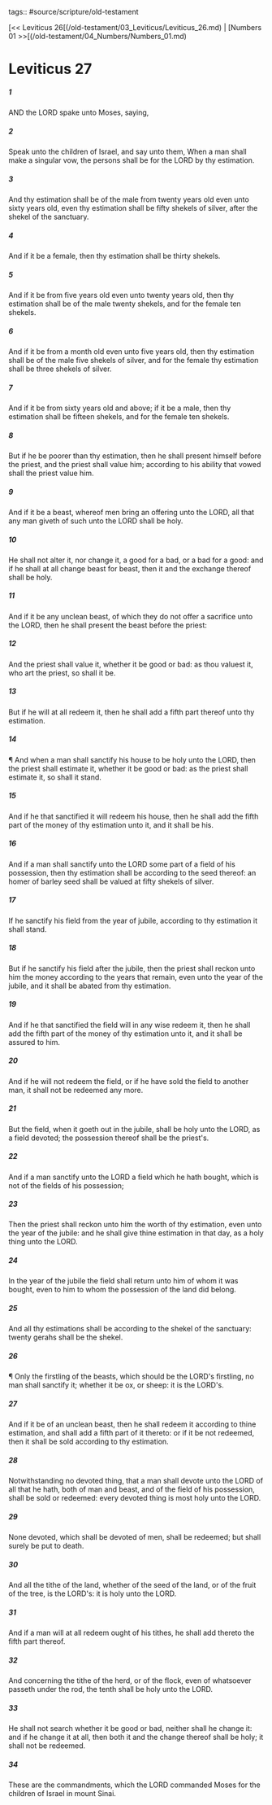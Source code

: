 tags:: #source/scripture/old-testament

[<< Leviticus 26[(/old-testament/03_Leviticus/Leviticus_26.md) | [Numbers 01 >>[(/old-testament/04_Numbers/Numbers_01.md)

# Leviticus 27

##### 1

AND the LORD spake unto Moses, saying,

##### 2

Speak unto the children of Israel, and say unto them, When a man shall make a singular vow, the persons shall be for the LORD by thy estimation.

##### 3

And thy estimation shall be of the male from twenty years old even unto sixty years old, even thy estimation shall be fifty shekels of silver, after the shekel of the sanctuary.

##### 4

And if it be a female, then thy estimation shall be thirty shekels.

##### 5

And if it be from five years old even unto twenty years old, then thy estimation shall be of the male twenty shekels, and for the female ten shekels.

##### 6

And if it be from a month old even unto five years old, then thy estimation shall be of the male five shekels of silver, and for the female thy estimation shall be three shekels of silver.

##### 7

And if it be from sixty years old and above; if it be a male, then thy estimation shall be fifteen shekels, and for the female ten shekels.

##### 8

But if he be poorer than thy estimation, then he shall present himself before the priest, and the priest shall value him; according to his ability that vowed shall the priest value him.

##### 9

And if it be a beast, whereof men bring an offering unto the LORD, all that any man giveth of such unto the LORD shall be holy.

##### 10

He shall not alter it, nor change it, a good for a bad, or a bad for a good: and if he shall at all change beast for beast, then it and the exchange thereof shall be holy.

##### 11

And if it be any unclean beast, of which they do not offer a sacrifice unto the LORD, then he shall present the beast before the priest:

##### 12

And the priest shall value it, whether it be good or bad: as thou valuest it, who art the priest, so shall it be.

##### 13

But if he will at all redeem it, then he shall add a fifth part thereof unto thy estimation.

##### 14

¶ And when a man shall sanctify his house to be holy unto the LORD, then the priest shall estimate it, whether it be good or bad: as the priest shall estimate it, so shall it stand.

##### 15

And if he that sanctified it will redeem his house, then he shall add the fifth part of the money of thy estimation unto it, and it shall be his.

##### 16

And if a man shall sanctify unto the LORD some part of a field of his possession, then thy estimation shall be according to the seed thereof: an homer of barley seed shall be valued at fifty shekels of silver.

##### 17

If he sanctify his field from the year of jubile, according to thy estimation it shall stand.

##### 18

But if he sanctify his field after the jubile, then the priest shall reckon unto him the money according to the years that remain, even unto the year of the jubile, and it shall be abated from thy estimation.

##### 19

And if he that sanctified the field will in any wise redeem it, then he shall add the fifth part of the money of thy estimation unto it, and it shall be assured to him.

##### 20

And if he will not redeem the field, or if he have sold the field to another man, it shall not be redeemed any more.

##### 21

But the field, when it goeth out in the jubile, shall be holy unto the LORD, as a field devoted; the possession thereof shall be the priest's.

##### 22

And if a man sanctify unto the LORD a field which he hath bought, which is not of the fields of his possession;

##### 23

Then the priest shall reckon unto him the worth of thy estimation, even unto the year of the jubile: and he shall give thine estimation in that day, as a holy thing unto the LORD.

##### 24

In the year of the jubile the field shall return unto him of whom it was bought, even to him to whom the possession of the land did belong.

##### 25

And all thy estimations shall be according to the shekel of the sanctuary: twenty gerahs shall be the shekel.

##### 26

¶ Only the firstling of the beasts, which should be the LORD's firstling, no man shall sanctify it; whether it be ox, or sheep: it is the LORD's.

##### 27

And if it be of an unclean beast, then he shall redeem it according to thine estimation, and shall add a fifth part of it thereto: or if it be not redeemed, then it shall be sold according to thy estimation.

##### 28

Notwithstanding no devoted thing, that a man shall devote unto the LORD of all that he hath, both of man and beast, and of the field of his possession, shall be sold or redeemed: every devoted thing is most holy unto the LORD.

##### 29

None devoted, which shall be devoted of men, shall be redeemed; but shall surely be put to death.

##### 30

And all the tithe of the land, whether of the seed of the land, or of the fruit of the tree, is the LORD's: it is holy unto the LORD.

##### 31

And if a man will at all redeem ought of his tithes, he shall add thereto the fifth part thereof.

##### 32

And concerning the tithe of the herd, or of the flock, even of whatsoever passeth under the rod, the tenth shall be holy unto the LORD.

##### 33

He shall not search whether it be good or bad, neither shall he change it: and if he change it at all, then both it and the change thereof shall be holy; it shall not be redeemed.

##### 34

These are the commandments, which the LORD commanded Moses for the children of Israel in mount Sinai.
